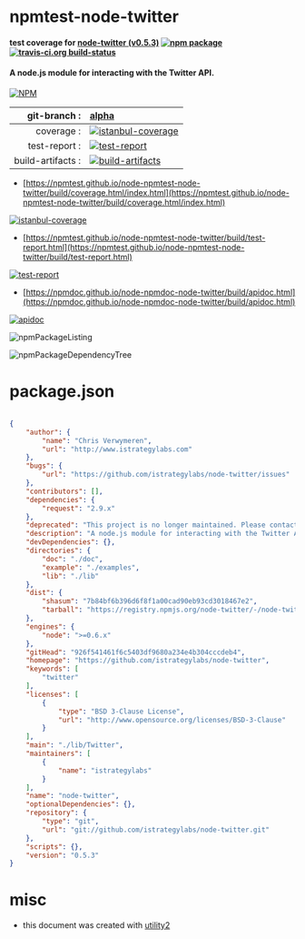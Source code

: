 # npmtest-node-twitter

#### test coverage for  [node-twitter (v0.5.3)](https://github.com/istrategylabs/node-twitter)  [![npm package](https://img.shields.io/npm/v/npmtest-node-twitter.svg?style=flat-square)](https://www.npmjs.org/package/npmtest-node-twitter) [![travis-ci.org build-status](https://api.travis-ci.org/npmtest/node-npmtest-node-twitter.svg)](https://travis-ci.org/npmtest/node-npmtest-node-twitter)

#### A node.js module for interacting with the Twitter API.

[![NPM](https://nodei.co/npm/node-twitter.png?downloads=true&downloadRank=true&stars=true)](https://www.npmjs.com/package/node-twitter)

| git-branch : | [alpha](https://github.com/npmtest/node-npmtest-node-twitter/tree/alpha)|
|--:|:--|
| coverage : | [![istanbul-coverage](https://npmtest.github.io/node-npmtest-node-twitter/build/coverage.badge.svg)](https://npmtest.github.io/node-npmtest-node-twitter/build/coverage.html/index.html)|
| test-report : | [![test-report](https://npmtest.github.io/node-npmtest-node-twitter/build/test-report.badge.svg)](https://npmtest.github.io/node-npmtest-node-twitter/build/test-report.html)|
| build-artifacts : | [![build-artifacts](https://npmtest.github.io/node-npmtest-node-twitter/glyphicons_144_folder_open.png)](https://github.com/npmtest/node-npmtest-node-twitter/tree/gh-pages/build)|

- [https://npmtest.github.io/node-npmtest-node-twitter/build/coverage.html/index.html](https://npmtest.github.io/node-npmtest-node-twitter/build/coverage.html/index.html)

[![istanbul-coverage](https://npmtest.github.io/node-npmtest-node-twitter/build/screenCapture.buildCi.browser.%252Ftmp%252Fbuild%252Fcoverage.lib.html.png)](https://npmtest.github.io/node-npmtest-node-twitter/build/coverage.html/index.html)

- [https://npmtest.github.io/node-npmtest-node-twitter/build/test-report.html](https://npmtest.github.io/node-npmtest-node-twitter/build/test-report.html)

[![test-report](https://npmtest.github.io/node-npmtest-node-twitter/build/screenCapture.buildCi.browser.%252Ftmp%252Fbuild%252Ftest-report.html.png)](https://npmtest.github.io/node-npmtest-node-twitter/build/test-report.html)

- [https://npmdoc.github.io/node-npmdoc-node-twitter/build/apidoc.html](https://npmdoc.github.io/node-npmdoc-node-twitter/build/apidoc.html)

[![apidoc](https://npmdoc.github.io/node-npmdoc-node-twitter/build/screenCapture.buildCi.browser.%252Ftmp%252Fbuild%252Fapidoc.html.png)](https://npmdoc.github.io/node-npmdoc-node-twitter/build/apidoc.html)

![npmPackageListing](https://npmtest.github.io/node-npmtest-node-twitter/build/screenCapture.npmPackageListing.svg)

![npmPackageDependencyTree](https://npmtest.github.io/node-npmtest-node-twitter/build/screenCapture.npmPackageDependencyTree.svg)



# package.json

```json

{
    "author": {
        "name": "Chris Verwymeren",
        "url": "http://www.istrategylabs.com"
    },
    "bugs": {
        "url": "https://github.com/istrategylabs/node-twitter/issues"
    },
    "contributors": [],
    "dependencies": {
        "request": "2.9.x"
    },
    "deprecated": "This project is no longer maintained. Please contact the maintainers for questions",
    "description": "A node.js module for interacting with the Twitter API.",
    "devDependencies": {},
    "directories": {
        "doc": "./doc",
        "example": "./examples",
        "lib": "./lib"
    },
    "dist": {
        "shasum": "7b84bf6b396d6f8f1a00cad90eb93cd3018467e2",
        "tarball": "https://registry.npmjs.org/node-twitter/-/node-twitter-0.5.3.tgz"
    },
    "engines": {
        "node": ">=0.6.x"
    },
    "gitHead": "926f541461f6c5403df9680a234e4b304cccdeb4",
    "homepage": "https://github.com/istrategylabs/node-twitter",
    "keywords": [
        "twitter"
    ],
    "licenses": [
        {
            "type": "BSD 3-Clause License",
            "url": "http://www.opensource.org/licenses/BSD-3-Clause"
        }
    ],
    "main": "./lib/Twitter",
    "maintainers": [
        {
            "name": "istrategylabs"
        }
    ],
    "name": "node-twitter",
    "optionalDependencies": {},
    "repository": {
        "type": "git",
        "url": "git://github.com/istrategylabs/node-twitter.git"
    },
    "scripts": {},
    "version": "0.5.3"
}
```



# misc
- this document was created with [utility2](https://github.com/kaizhu256/node-utility2)

